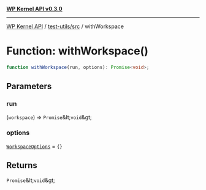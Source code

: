 [**WP Kernel API v0.3.0**](../../../README.md)

---

[WP Kernel API](../../../README.md) / [test-utils/src](../README.md) / withWorkspace

# Function: withWorkspace()

```ts
function withWorkspace(run, options): Promise<void>;
```

## Parameters

### run

(`workspace`) =&gt; `Promise`\&lt;`void`\&gt;

### options

[`WorkspaceOptions`](../interfaces/WorkspaceOptions.md) = `{}`

## Returns

`Promise`\&lt;`void`\&gt;
